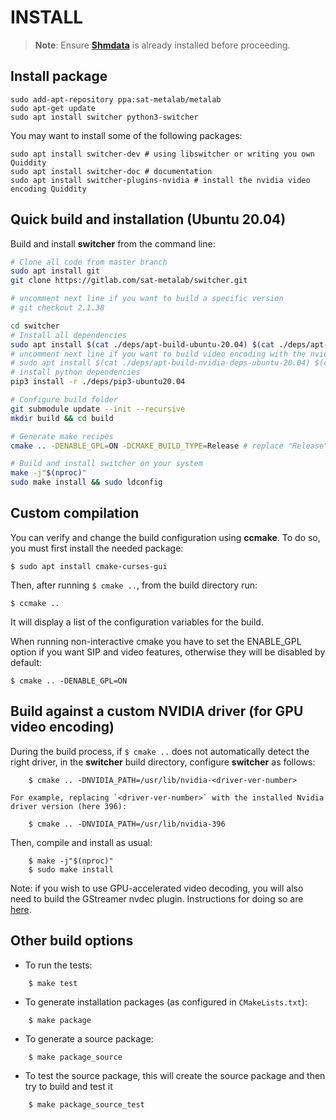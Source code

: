 INSTALL   
=======

> **Note**: Ensure **[Shmdata](https://gitlab.com/sat-metalab/shmdata)** is already installed before proceeding.

## Install package

```
sudo add-apt-repository ppa:sat-metalab/metalab
sudo apt-get update
sudo apt install switcher python3-switcher
```

You may want to install some of the following packages:

```
sudo apt install switcher-dev # using libswitcher or writing you own Quiddity
sudo apt install switcher-doc # documentation
sudo apt install switcher-plugins-nvidia # install the nvidia video encoding Quiddity
```

## Quick build and installation (Ubuntu 20.04)

Build and install **switcher** from the command line:

```bash
# Clone all code from master branch
sudo apt install git
git clone https://gitlab.com/sat-metalab/switcher.git

# uncomment next line if you want to build a specific version
# git checkout 2.1.38

cd switcher
# Install all dependencies
sudo apt install $(cat ./deps/apt-build-ubuntu-20.04) $(cat ./deps/apt-runtime-ubuntu-20.04)
# uncomment next line if you want to build video encoding with the nvidia graphics card
# sudo apt install $(cat ./deps/apt-build-nvidia-deps-ubuntu-20.04) $(cat ./deps/apt-runtime-nvidia-deps-ubuntu-20.04)
# install python dependencies
pip3 install -r ./deps/pip3-ubuntu20.04

# Configure build folder
git submodule update --init --recursive
mkdir build && cd build

# Generate make recipes
cmake .. -DENABLE_GPL=ON -DCMAKE_BUILD_TYPE=Release # replace "Release" with "Debug" when coding

# Build and install switcher on your system
make -j"$(nproc)"
sudo make install && sudo ldconfig
```

## Custom compilation

You can verify and change the build configuration using **ccmake**. To do so, you must first install the needed package:
    
```
$ sudo apt install cmake-curses-gui
```

Then, after running `$ cmake ..`, from the build directory run:

```
$ ccmake ..
```
    
It will display a list of the configuration variables for the build.

When running non-interactive cmake you have to set the ENABLE\_GPL option if you want SIP and video features, otherwise they will be disabled by default:
```
$ cmake .. -DENABLE_GPL=ON
```

## Build against a custom NVIDIA driver (for GPU video encoding)

During the build process, if `$ cmake ..` does not automatically detect the right driver, in the **switcher** build directory, configure **switcher** as follows:

```
    $ cmake .. -DNVIDIA_PATH=/usr/lib/nvidia-<driver-ver-number>
```

    For example, replacing `<driver-ver-number>` with the installed Nvidia driver version (here 396):

```
    $ cmake .. -DNVIDIA_PATH=/usr/lib/nvidia-396
```

Then, compile and install as usual:

```
    $ make -j"$(nproc)"
    $ sudo make install
```

Note: if you wish to use GPU-accelerated video decoding, you will also need to build the GStreamer nvdec plugin. Instructions for doing so are [here](doc/using-nvdec-gstreamer-plugins.md).

## Other build options

* To run the tests:

```
    $ make test
```

* To generate installation packages (as configured in `CMakeLists.txt`):

```
    $ make package
```

* To generate a source package:

```
    $ make package_source
```

* To test the source package, this will create the source package and then try to build and test it

```
    $ make package_source_test
```

